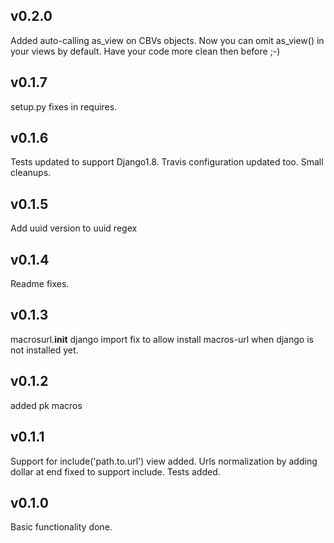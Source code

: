 v0.2.0
------

Added auto-calling as_view on CBVs objects. Now you can omit as_view() in your views by default. 
Have your code more clean then before ;-)

v0.1.7
------

setup.py fixes in requires.

v0.1.6
------

Tests updated to support Django1.8. Travis configuration updated too. Small cleanups.

v0.1.5
------

Add uuid version to uuid regex

v0.1.4
------

Readme fixes.

v0.1.3
------

macrosurl.__init__ django import fix to allow install macros-url when django is not installed yet.

v0.1.2
------

added pk macros

v0.1.1
------

Support for include('path.to.url') view added. Urls normalization by adding dollar at end fixed to support include. Tests added.

v0.1.0
------

Basic functionality done.